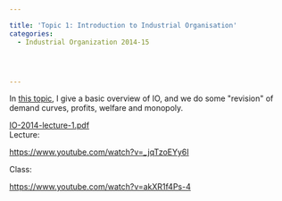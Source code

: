 ```yaml
---

title: 'Topic 1: Introduction to Industrial Organisation'
categories:
  - Industrial Organization 2014-15




---
```

In <a href="https://www.tholden.org/wp-content/uploads/2014/10/IO-2014-lecture-1.pdf">this topic</a>, I give a basic overview of IO, and we do some "revision" of demand curves, profits, welfare and monopoly.
<div class="PDFcontainer">
<div class="PDFelement"><object data="https://www.tholden.org/wp-content/uploads/2014/10/IO-2014-lecture-1.pdf" type="application/pdf" width="100%" height="100%"><a href="https://www.tholden.org/wp-content/uploads/2014/10/IO-2014-lecture-1.pdf">IO-2014-lecture-1.pdf</a></object></div>
</div>
Lecture:

https://www.youtube.com/watch?v=_jqTzoEYy6I

Class:

https://www.youtube.com/watch?v=akXR1f4Ps-4